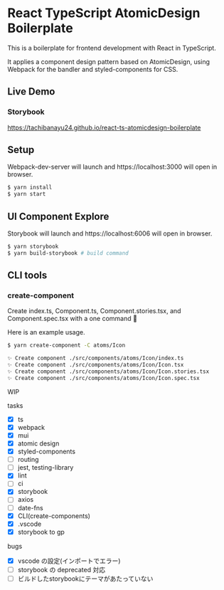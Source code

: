 # React TypeScript AtomicDesign Boilerplate

This is a boilerplate for frontend development with React in TypeScript.

It applies a component design pattern based on AtomicDesign, using Webpack for the bandler and styled-components for CSS.

## Live Demo

### Storybook

https://tachibanayu24.github.io/react-ts-atomicdesign-boilerplate

## Setup

Webpack-dev-server will launch and https://localhost:3000 will open in browser.

```sh
$ yarn install
$ yarn start
```

## UI Component Explore

Storybook will launch and https://localhost:6006 will open in browser.

```sh
$ yarn storybook
$ yarn build-storybook # build command
```

## CLI tools

### create-component

Create index.ts, Component.ts, Component.stories.tsx, and Component.spec.tsx with a one command 🚀

Here is an example usage.

```sh
$ yarn create-component -C atoms/Icon

✨ Create component ./src/components/atoms/Icon/index.ts
✨ Create component ./src/components/atoms/Icon/Icon.tsx
✨ Create component ./src/components/atoms/Icon/Icon.stories.tsx
✨ Create component ./src/components/atoms/Icon/Icon.spec.tsx
```

WIP

tasks

- [x] ts
- [x] webpack
- [x] mui
- [x] atomic design
- [x] styled-components
- [ ] routing
- [ ] jest, testing-library
- [x] lint
- [ ] ci
- [x] storybook
- [ ] axios
- [ ] date-fns
- [x] CLI(create-components)
- [x] .vscode
- [x] storybook to gp

bugs

- [x] vscode の設定(インポートでエラー)
- [ ] storybook の deprecated 対応
- [ ] ビルドしたstorybookにテーマがあたっていない
